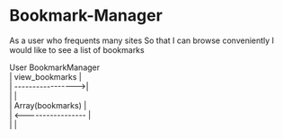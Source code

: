 # Bookmark-Manager

As a user who frequents many sites
So  that I can browse conveniently
I would like to see a list of bookmarks

User          BookmarkManager    
 |   view_bookmarks   |                       
 |  ----------------->|                
 |                    |                
 |   Array(bookmarks) |                
 | <----------------- |                
 |                    |                
